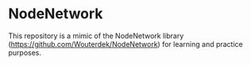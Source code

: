 # NodeNetwork
This repository is a mimic of the NodeNetwork library (https://github.com/Wouterdek/NodeNetwork) for learning and practice purposes.
